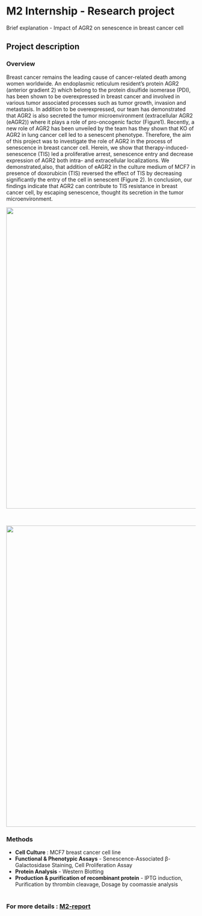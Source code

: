 
# M2 Internship - Research project 
Brief explanation - Impact of AGR2 on senescence in breast cancer cell 

## Project description 
### Overview
Breast cancer remains the leading cause of cancer-related death among women worldwide. An endoplasmic reticulum resident’s protein AGR2 (anterior gradient 2) which belong to the protein disulfide isomerase (PDI), has been shown to be overexpressed in breast cancer and involved in various tumor associated processes such as tumor growth, invasion and metastasis. In addition to be overexpressed, our team has demonstrated that AGR2 is also secreted the tumor microenvironment (extracellular AGR2 (eAGR2)) where it plays a role of pro-oncogenic factor (Figure1). Recently, a new role of AGR2 has been unveiled by the team has they shown that KO of AGR2 in lung cancer cell led to a senescent phenotype. Therefore, the aim of this project was to investigate the role of AGR2 in the process of senescence in breast cancer cell. Herein, we show that therapy-induced-senescence (TIS) led a proliferative arrest, senescence entry and decrease expression of AGR2 both intra- and extracellular localizations. We demonstrated,also, that addition of eAGR2 in the culture medium of MCF7 in presence of doxorubicin (TIS) reversed the effect of TIS by decreasing significantly the entry of the cell in senescent (Figure 2). In conclusion, our findings indicate that AGR2 can contribute to TIS resistance in breast cancer cell, by escaping senescence, thought its secretion in the tumor microenvironment. 

<p align="center">
  <img src="https://github.com/marianne-guilbard/Picture-/blob/main/M2-Figure1.jpg" width="800">
</p>
<br>
<p align="center">
  <img src="https://github.com/marianne-guilbard/Picture-/blob/main/M2-figure2bis.png" width="800">
</p>

### Methods 
- **Cell Culture** : MCF7 breast cancer cell line
- **Functional & Phenotypic Assays** - Senescence-Associated β-Galactosidase Staining, Cell Proliferation Assay
- **Protein Analysis** - Western Blotting
- **Production & purification of recombinant protein** - IPTG induction, Purification by thrombin cleavage, Dosage by coomassie analysis <br><br>

### For more details : [M2-report](https://github.com/marianne-guilbard/Documents/raw/main/M2%20report%20-%20marianne%20guilbard.pdf)

